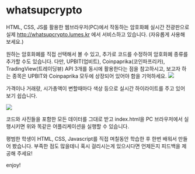 # whatsupcrypto
HTML, CSS, JS를 활용한 웹브라우저(PC)에서 작동하는 암호화폐 실시간 전광판으로
실제 http://whatsupcrypto.lumes.kr 에서 서비스하고 있습니다. (자유롭게 사용해 보세요.)

원하는 암호화폐를 직접 선택해서 볼 수 있고,
추가로 코드를 수정하여 암호화폐 종류를 추가할 수도 있습니다.
다만, UPBIT(업비트), Coinpaprika(코인파프리카), TradingView(트레이딩뷰) API 3개를 동시에 활용한다는 점을 참고하시고,
보고자 하는 종목은 UPBIT와 Coinpaprika 모두에 상장되어 있어야 함을 기억하세요.
![](https://i.imgur.com/RRYk4tx.png)

가격이나 거래량, 시가총액이 변할때마다 색상 등으로 실시간 하이라이트를 주고 있어 보기 쉽습니다.

![](https://i.imgur.com/GmgOHfD.png)

코드와 사진들을 포함한 모든 데이터를 그대로 받고 index.html을
PC 브라우저에서 실행시키면 위와 똑같은 어플리케이션을 실행할 수 있습니다.

평범한 학생이 HTML, CSS, Javascript를 직접 며칠동안 학습한 후 한번
배워서 만들어 봤습니다. 부족한 점도 많을테니 혹시 걸리시는게 있으시다면 언제든지 피드백을 제공해 주세요!

enjoy!
